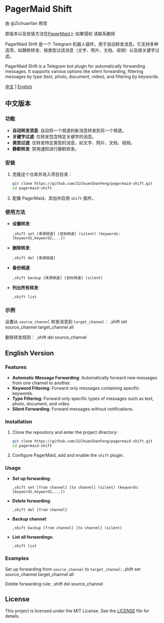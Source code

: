 # PagerMaid Shift

由 @Zichuan1an 修改 

原版本以及安装方法在[PagerMaid](https://xtaolabs.com/#/)上 如果侵权 请联系删除

PagerMaid Shift 是一个 Telegram 机器人插件，用于自动转发消息。它支持多种选项，如静默转发、按类型过滤消息（文字、照片、文档、视频）以及按关键字过滤。

PagerMaid Shift is a Telegram bot plugin for automatically forwarding messages. It supports various options like silent forwarding, filtering messages by type (text, photo, document, video), and filtering by keywords.

[中文](#中文版本) | [English](#english-version)

## 中文版本

### 功能

- **自动转发消息**: 自动将一个频道的新消息转发到另一个频道。
- **关键字过滤**: 仅转发包含特定关键字的消息。
- **类型过滤**: 仅转发特定类型的消息，如文字、照片、文档、视频。
- **静默转发**: 禁用通知进行静默转发。

### 安装

1. 克隆这个仓库并进入项目目录：
    ```sh
    git clone https://github.com/ZiChuanShanFeng/pagermaid-shift.git
    cd pagermaid-shift
    ```

2. 配置 PagerMaid，添加并启用 `shift` 插件。

### 使用方法

- **设置转发**:
    ```
    ,shift set [来源频道] [目标频道] (silent) (keywords:[keyword1,keyword2,...])
    ```

- **删除转发**:
    ```
    ,shift del [来源频道]
    ```

- **备份频道**:
    ```
    ,shift backup [来源频道] [目标频道] (silent)
    ```

- **列出所有转发**:
    ```
    ,shift list
    ```

### 示例

设置从 `source_channel` 转发消息到 `target_channel`：
,shift set source_channel target_channel all

删除转发规则：
,shift del source_channel

## English Version

### Features

- **Automatic Message Forwarding**: Automatically forward new messages from one channel to another.
- **Keyword Filtering**: Forward only messages containing specific keywords.
- **Type Filtering**: Forward only specific types of messages such as text, photo, document, and video.
- **Silent Forwarding**: Forward messages without notifications.

### Installation

1. Clone the repository and enter the project directory:
    ```sh
    git clone https://github.com/ZiChuanShanFeng/pagermaid-shift.git
    cd pagermaid-shift
    ```


2. Configure PagerMaid, add and enable the `shift` plugin.

### Usage

- **Set up forwarding**:
    ```
    ,shift set [from channel] [to channel] (silent) (keywords:[keyword1,keyword2,...])
    ```

- **Delete forwarding**:
    ```
    ,shift del [from channel]
    ```

- **Backup channel**:
    ```
    ,shift backup [from channel] [to channel] (silent)
    ```

- **List all forwardings**:
    ```
    ,shift list
    ```

### Examples

Set up forwarding from `source_channel` to `target_channel`:
,shift set source_channel target_channel all


Delete forwarding rule:
,shift del source_channel

## License

This project is licensed under the MIT License. See the [LICENSE](LICENSE) file for details.
